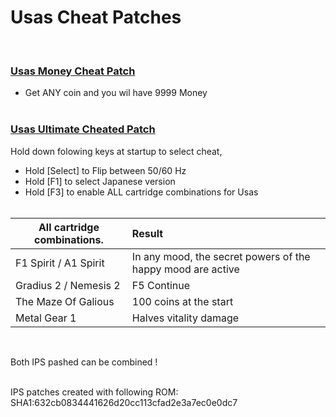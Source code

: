 # Usas Cheat Patches  
<br>

### <ins>Usas Money Cheat Patch</ins>
- Get ANY coin and you wil have 9999 Money
<br><br>

### <ins>Usas Ultimate Cheated Patch</ins>
  Hold down folowing keys at startup to select cheat,
- Hold [Select] to Flip between 50/60 Hz
- Hold [F1]  to select Japanese version
- Hold [F3] to enable ALL cartridge combinations for Usas
<br><br>

| All cartridge combinations. | Result |
| ------------- | :-------------|
| F1 Spirit / A1 Spirit | In any mood, the secret powers of the happy mood are active |
| Gradius 2 / Nemesis 2 | F5 Continue |
| The Maze Of Galious | 100 coins at the start |
| Metal Gear 1 | Halves vitality damage |

<br>

Both IPS pashed can be combined !  
<br>

IPS patches created with following ROM:  
SHA1:632cb0834441626d20cc113cfad2e3a7ec0e0dc7

